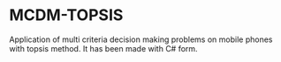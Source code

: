 # MCDM-TOPSIS
 
Application of multi criteria decision making problems on mobile phones with topsis method. It has been made with C# form.
